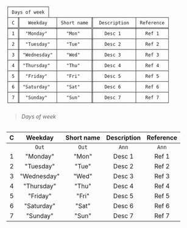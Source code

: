 ```text
┌──────────────┐
│ Days of week │
├───╥──────────┴──┬────────────╥───────────────┬───────────┐
│ C ║   Weekday   │ Short name ║  Description  │ Reference │
╞═══╬═════════════╪════════════╬═══════════════╪═══════════╡
│ 1 ║  "Monday"   │   "Mon"    ║    Desc 1     │   Ref 1   │
├───╫─────────────┼────────────╫───────────────┼───────────┤
│ 2 ║  "Tuesday"  │   "Tue"    ║    Desc 2     │   Ref 2   │
├───╫─────────────┼────────────╫───────────────┼───────────┤
│ 3 ║ "Wednesday" │   "Wed"    ║    Desc 3     │   Ref 3   │
├───╫─────────────┼────────────╫───────────────┼───────────┤
│ 4 ║ "Thursday"  │   "Thu"    ║    Desc 4     │   Ref 4   │
├───╫─────────────┼────────────╫───────────────┼───────────┤
│ 5 ║  "Friday"   │   "Fri"    ║    Desc 5     │   Ref 5   │
├───╫─────────────┼────────────╫───────────────┼───────────┤
│ 6 ║ "Saturday"  │   "Sat"    ║    Desc 6     │   Ref 6   │
├───╫─────────────┼────────────╫───────────────┼───────────┤
│ 7 ║  "Sunday"   │   "Sun"    ║    Desc 7     │   Ref 7   │
└───╨─────────────┴────────────╨───────────────┴───────────┘
```

> ###### Days of week

| C |   Weekday   | Short name | Description | Reference |
|:-:|:-----------:|:----------:|:-----------:|:---------:|
|   |    `Out`    |   `Out`    |    `Ann`    |   `Ann`   |
| 1 |  "Monday"   |   "Mon"    |   Desc 1    |   Ref 1   |
| 2 |  "Tuesday"  |   "Tue"    |   Desc 2    |   Ref 2   |
| 3 | "Wednesday" |   "Wed"    |   Desc 3    |   Ref 3   |
| 4 | "Thursday"  |   "Thu"    |   Desc 4    |   Ref 4   |
| 5 |  "Friday"   |   "Fri"    |   Desc 5    |   Ref 5   |
| 6 | "Saturday"  |   "Sat"    |   Desc 6    |   Ref 6   |
| 7 |  "Sunday"   |   "Sun"    |   Desc 7    |   Ref 7   |
